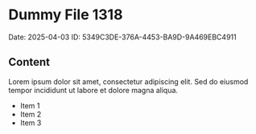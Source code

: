 # Dummy File 1318

Date: 2025-04-03
ID: 5349C3DE-376A-4453-BA9D-9A469EBC4911

## Content

Lorem ipsum dolor sit amet, consectetur adipiscing elit.
Sed do eiusmod tempor incididunt ut labore et dolore magna aliqua.

* Item 1
* Item 2
* Item 3
